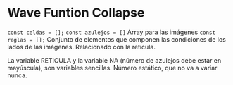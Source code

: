 # Wave Funtion Collapse

`const celdas = [];` 
`const azulejos = []` Array para las imágenes
`const reglas = [];` Conjunto de elementos que componen las condiciones de los lados de las imágenes. Relacionado con la retícula.

La variable RETICULA y la variable NA (número de azulejos debe estar en mayúscula), son variables sencillas. Número estático, que no va a variar nunca.
